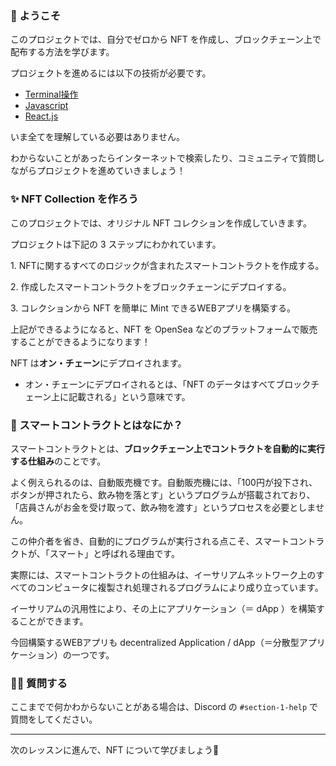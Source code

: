 ### 👋 ようこそ

このプロジェクトでは、自分でゼロから NFT を作成し、ブロックチェーン上で配布する方法を学びます。

プロジェクトを進めるには以下の技術が必要です。

- [Terminal操作](https://qiita.com/ryouzi/items/f9dee1540a04a0bfb9a3)
- [Javascript](https://developer.mozilla.org/ja/docs/Web/JavaScript)
- [React.js](https://ja.reactjs.org/)

いま全てを理解している必要はありません。

わからないことがあったらインターネットで検索したり、コミュニティで質問しながらプロジェクトを進めていきましょう！
### ✨ NFT Collection を作ろう

このプロジェクトでは、オリジナル NFT コレクションを作成していきます。

プロジェクトは下記の 3 ステップにわかれています。

1\. NFTに関するすべてのロジックが含まれたスマートコントラクトを作成する。

2\. 作成したスマートコントラクトをブロックチェーンにデプロイする。

3\. コレクションから NFT を簡単に Mint できるWEBアプリを構築する。

上記ができるようになると、NFT を OpenSea などのプラットフォームで販売することができるようになります！


NFT は**オン・チェーン**にデプロイされます。
- オン・チェーンにデプロイされるとは、「NFT のデータはすべてブロックチェーン上に記載される」という意味です。
### 🥫 スマートコントラクトとはなにか？

スマートコントラクトとは、**ブロックチェーン上でコントラクトを自動的に実行する仕組み**のことです。

よく例えられるのは、自動販売機です。自動販売機には、「100円が投下され、ボタンが押されたら、飲み物を落とす」というプログラムが搭載されており、「店員さんがお金を受け取って、飲み物を渡す」というプロセスを必要としません。

この仲介者を省き、自動的にプログラムが実行される点こそ、スマートコントラクトが、「スマート」と呼ばれる理由です。

実際には、スマートコントラクトの仕組みは、イーサリアムネットワーク上のすべてのコンピュータに複製され処理されるプログラムにより成り立っています。

イーサリアムの汎用性により、その上にアプリケーション（＝ dApp ）を構築することができます。

今回構築するWEBアプリも decentralized Application / dApp（＝分散型アプリケーション）の一つです。
### 🙋‍♂️ 質問する

ここまでで何かわからないことがある場合は、Discord の `#section-1-help` で質問をしてください。

---------
次のレッスンに進んで、NFT について学びましょう🚀
